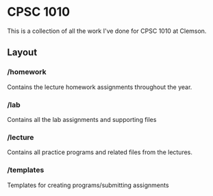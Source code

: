 # CPSC 1010
This is a collection of all the work I've done for CPSC 1010 at Clemson.
## Layout
### /homework
Contains the lecture homework assignments throughout the year.
### /lab
Contains all the lab assignments and supporting files
### /lecture
Contains all practice programs and related files from the lectures.
### /templates
Templates for creating programs/submitting assignments